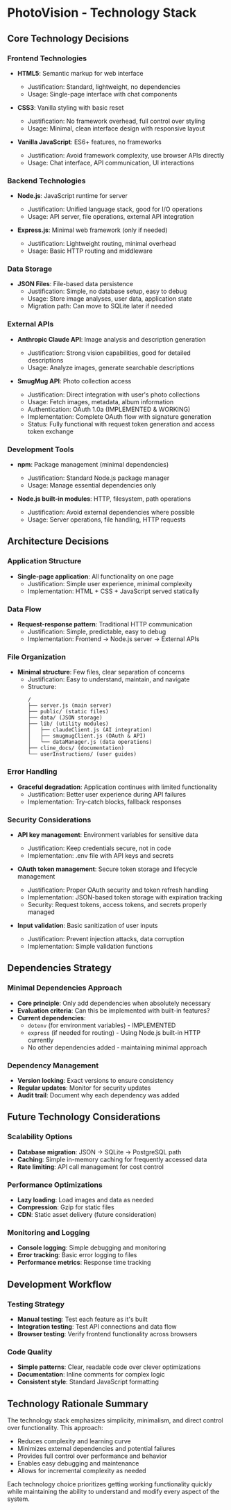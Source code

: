 # PhotoVision - Technology Stack

## Core Technology Decisions

### Frontend Technologies
- **HTML5**: Semantic markup for web interface
  - Justification: Standard, lightweight, no dependencies
  - Usage: Single-page interface with chat components
  
- **CSS3**: Vanilla styling with basic reset
  - Justification: No framework overhead, full control over styling
  - Usage: Minimal, clean interface design with responsive layout
  
- **Vanilla JavaScript**: ES6+ features, no frameworks
  - Justification: Avoid framework complexity, use browser APIs directly
  - Usage: Chat interface, API communication, UI interactions

### Backend Technologies
- **Node.js**: JavaScript runtime for server
  - Justification: Unified language stack, good for I/O operations
  - Usage: API server, file operations, external API integration
  
- **Express.js**: Minimal web framework (only if needed)
  - Justification: Lightweight routing, minimal overhead
  - Usage: Basic HTTP routing and middleware

### Data Storage
- **JSON Files**: File-based data persistence
  - Justification: Simple, no database setup, easy to debug
  - Usage: Store image analyses, user data, application state
  - Migration path: Can move to SQLite later if needed

### External APIs
- **Anthropic Claude API**: Image analysis and description generation
  - Justification: Strong vision capabilities, good for detailed descriptions
  - Usage: Analyze images, generate searchable descriptions
  
- **SmugMug API**: Photo collection access
  - Justification: Direct integration with user's photo collections
  - Usage: Fetch images, metadata, album information
  - Authentication: OAuth 1.0a (IMPLEMENTED & WORKING)
  - Implementation: Complete OAuth flow with signature generation
  - Status: Fully functional with request token generation and access token exchange

### Development Tools
- **npm**: Package management (minimal dependencies)
  - Justification: Standard Node.js package manager
  - Usage: Manage essential dependencies only
  
- **Node.js built-in modules**: HTTP, filesystem, path operations
  - Justification: Avoid external dependencies where possible
  - Usage: Server operations, file handling, HTTP requests

## Architecture Decisions

### Application Structure
- **Single-page application**: All functionality on one page
  - Justification: Simple user experience, minimal complexity
  - Implementation: HTML + CSS + JavaScript served statically

### Data Flow
- **Request-response pattern**: Traditional HTTP communication
  - Justification: Simple, predictable, easy to debug
  - Implementation: Frontend → Node.js server → External APIs

### File Organization
- **Minimal structure**: Few files, clear separation of concerns
  - Justification: Easy to understand, maintain, and navigate
  - Structure: 
    ```
    /
    ├── server.js (main server)
    ├── public/ (static files)
    ├── data/ (JSON storage)
    ├── lib/ (utility modules)
    │   ├── claudeClient.js (AI integration)
    │   ├── smugmugClient.js (OAuth & API)
    │   └── dataManager.js (data operations)
    ├── cline_docs/ (documentation)
    └── userInstructions/ (user guides)
    ```

### Error Handling
- **Graceful degradation**: Application continues with limited functionality
  - Justification: Better user experience during API failures
  - Implementation: Try-catch blocks, fallback responses

### Security Considerations
- **API key management**: Environment variables for sensitive data
  - Justification: Keep credentials secure, not in code
  - Implementation: .env file with API keys and secrets
  
- **OAuth token management**: Secure token storage and lifecycle management
  - Justification: Proper OAuth security and token refresh handling
  - Implementation: JSON-based token storage with expiration tracking
  - Security: Request tokens, access tokens, and secrets properly managed

- **Input validation**: Basic sanitization of user inputs
  - Justification: Prevent injection attacks, data corruption
  - Implementation: Simple validation functions

## Dependencies Strategy

### Minimal Dependencies Approach
- **Core principle**: Only add dependencies when absolutely necessary
- **Evaluation criteria**: Can this be implemented with built-in features?
- **Current dependencies**:
  - `dotenv` (for environment variables) - IMPLEMENTED
  - `express` (if needed for routing) - Using Node.js built-in HTTP currently
  - No other dependencies added - maintaining minimal approach

### Dependency Management
- **Version locking**: Exact versions to ensure consistency
- **Regular updates**: Monitor for security updates
- **Audit trail**: Document why each dependency was added

## Future Technology Considerations

### Scalability Options
- **Database migration**: JSON → SQLite → PostgreSQL path
- **Caching**: Simple in-memory caching for frequently accessed data
- **Rate limiting**: API call management for cost control

### Performance Optimizations
- **Lazy loading**: Load images and data as needed
- **Compression**: Gzip for static files
- **CDN**: Static asset delivery (future consideration)

### Monitoring and Logging
- **Console logging**: Simple debugging and monitoring
- **Error tracking**: Basic error logging to files
- **Performance metrics**: Response time tracking

## Development Workflow

### Testing Strategy
- **Manual testing**: Test each feature as it's built
- **Integration testing**: Test API connections and data flow
- **Browser testing**: Verify frontend functionality across browsers

### Code Quality
- **Simple patterns**: Clear, readable code over clever optimizations
- **Documentation**: Inline comments for complex logic
- **Consistent style**: Standard JavaScript formatting

## Technology Rationale Summary

The technology stack emphasizes simplicity, minimalism, and direct control over functionality. This approach:
- Reduces complexity and learning curve
- Minimizes external dependencies and potential failures
- Provides full control over performance and behavior
- Enables easy debugging and maintenance
- Allows for incremental complexity as needed

Each technology choice prioritizes getting working functionality quickly while maintaining the ability to understand and modify every aspect of the system.
